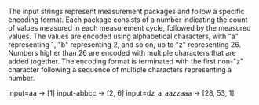 The input strings represent measurement packages and follow a specific encoding format. Each package consists of a number indicating the count of values measured in each measurement cycle, followed by the measured values.
The values are encoded using alphabetical characters, with "a" representing 1, "b" representing 2, and so on, up to "z" representing 26.
Numbers higher than 26 are encoded with multiple characters that are added
together. The encoding format is terminated with the first non-"z" character
following a sequence of multiple characters representing a number.

input=aa -> [1]
input-abbcc -> [2, 6]
input=dz_a_aazzaaa -> [28, 53, 1]
